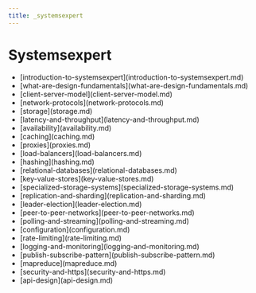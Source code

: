 ```yaml
---
title: _systemsexpert
---
```


# Systemsexpert

- \[introduction-to-systemsexpert](introduction-to-systemsexpert.md)
- \[what-are-design-fundamentals](what-are-design-fundamentals.md)
- \[client-server-model](client-server-model.md)
- \[network-protocols](network-protocols.md)
- \[storage](storage.md)
- \[latency-and-throughput](latency-and-throughput.md)
- \[availability](availability.md)
- \[caching](caching.md)
- \[proxies](proxies.md)
- \[load-balancers](load-balancers.md)
- \[hashing](hashing.md)
- \[relational-databases](relational-databases.md)
- \[key-value-stores](key-value-stores.md)
- \[specialized-storage-systems](specialized-storage-systems.md)
- \[replication-and-sharding](replication-and-sharding.md)
- \[leader-election](leader-election.md)
- \[peer-to-peer-networks](peer-to-peer-networks.md)
- \[polling-and-streaming](polling-and-streaming.md)
- \[configuration](configuration.md)
- \[rate-limiting](rate-limiting.md)
- \[logging-and-monitoring](logging-and-monitoring.md)
- \[publish-subscribe-pattern](publish-subscribe-pattern.md)
- \[mapreduce](mapreduce.md)
- \[security-and-https](security-and-https.md)
- \[api-design](api-design.md)
